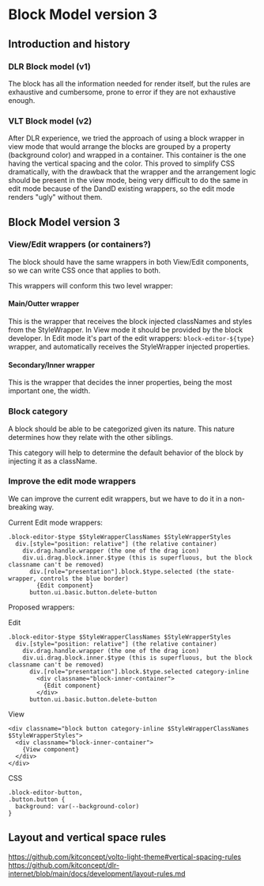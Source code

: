 # Block Model version 3

## Introduction and history

### DLR Block model (v1)

The block has all the information needed for render itself, but the rules are exhaustive and cumbersome, prone to error if they are not exhaustive enough.

### VLT Block model (v2)

After DLR experience, we tried the approach of using a block wrapper in view mode that would arrange the blocks are grouped by a property (background color) and wrapped in a container. This container is the one having the vertical spacing and the color.
This proved to simplify CSS dramatically, with the drawback that the wrapper and the arrangement logic should be present in the view mode, being very difficult to do the same in edit mode because of the DandD existing wrappers, so the edit mode renders "ugly" without them.

## Block Model version 3

### View/Edit wrappers (or containers?)

The block should have the same wrappers in both View/Edit components, so we can write CSS once that applies to both.

This wrappers will conform this two level wrapper:

#### Main/Outter wrapper

This is the wrapper that receives the block injected classNames and styles from the StyleWrapper.
In View mode it should be provided by the block developer.
In Edit mode it's part of the edit wrappers: `block-editor-${type}` wrapper, and automatically receives the StyleWrapper injected properties.

#### Secondary/Inner wrapper

This is the wrapper that decides the inner properties, being the most important one, the width.


### Block category

A block should be able to be categorized given its nature. This nature determines how they relate with the other siblings.

This category will help to determine the default behavior of the block by injecting it as a className.

### Improve the edit mode wrappers

We can improve the current edit wrappers, but we have to do it in a non-breaking way.

Current Edit mode wrappers:

```
.block-editor-$type $StyleWrapperClassNames $StyleWrapperStyles
  div.[style="position: relative"] (the relative container)
    div.drag.handle.wrapper (the one of the drag icon)
    div.ui.drag.block.inner.$type (this is superfluous, but the block classname can't be removed)
      div.[role="presentation"].block.$type.selected (the state-wrapper, controls the blue border)
        {Edit component}
      button.ui.basic.button.delete-button
```

Proposed wrappers:

Edit
```
.block-editor-$type $StyleWrapperClassNames $StyleWrapperStyles
  div.[style="position: relative"] (the relative container)
    div.drag.handle.wrapper (the one of the drag icon)
    div.ui.drag.block.inner.$type (this is superfluous, but the block classname can't be removed)
      div.[role="presentation"].block.$type.selected category-inline
        <div classname="block-inner-container">
          {Edit component}
        </div>
      button.ui.basic.button.delete-button
```

View
```
<div classname="block button category-inline $StyleWrapperClassNames $StyleWrapperStyles">
  <div classname="block-inner-container">
    {View component}
  </div>
</div>
```

CSS
```
.block-editor-button,
.button.button {
  background: var(--background-color)
}
```

## Layout and vertical space rules

https://github.com/kitconcept/volto-light-theme#vertical-spacing-rules
https://github.com/kitconcept/dlr-internet/blob/main/docs/development/layout-rules.md

